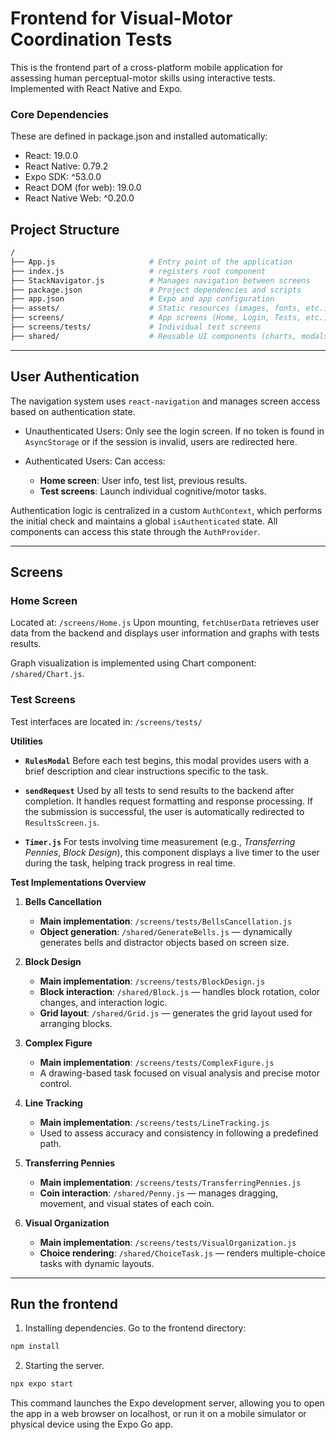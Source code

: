 # Frontend for Visual-Motor Coordination Tests
This is the frontend part of a cross-platform mobile application for assessing human perceptual-motor skills using interactive tests. Implemented with React Native and Expo.

### Core Dependencies
These are defined in package.json and installed automatically:

- React: 19.0.0
- React Native: 0.79.2
- Expo SDK: ^53.0.0
- React DOM (for web): 19.0.0
- React Native Web: ^0.20.0



## Project Structure

```bash
/
├── App.js                     # Entry point of the application
├── index.js 				   # registers root component
├── StackNavigator.js          # Manages navigation between screens
├── package.json               # Project dependencies and scripts
├── app.json                   # Expo and app configuration
├── assets/                    # Static resources (images, fonts, etc.)
├── screens/                   # App screens (Home, Login, Tests, etc.)
├── screens/tests/             # Individual test screens
├── shared/                    # Reusable UI components (charts, modals, etc.)

```

---

## User Authentication 

The navigation system uses `react-navigation` and manages screen access based on authentication state.

- Unauthenticated Users:
	Only see the login screen. If no token is found in `AsyncStorage` or if the session is invalid, users are redirected here.

- Authenticated Users:
	Can access:
	- **Home screen**: User info, test list, previous results.
	- **Test screens**: Launch individual cognitive/motor tasks.

Authentication logic is centralized in a custom `AuthContext`, which performs the initial check and maintains a global `isAuthenticated` state. All components can access this state through the `AuthProvider`.

---

## Screens

### Home Screen 

Located at: `/screens/Home.js`
Upon mounting, `fetchUserData` retrieves user data from the backend and displays user information and graphs with tests results.

Graph visualization is implemented using Chart component: `/shared/Chart.js`.

### Test Screens 
Test interfaces are located in: `/screens/tests/`

**Utilities** 

* **`RulesModal`**
  Before each test begins, this modal provides users with a brief description and clear instructions specific to the task.

* **`sendRequest`**
  Used by all tests to send results to the backend after completion. It handles request formatting and response processing. If the submission is successful, the user is automatically redirected to `ResultsScreen.js`.

* **`Timer.js`**
  For tests involving time measurement (e.g., *Transferring Pennies*, *Block Design*), this component displays a live timer to the user during the task, helping track progress in real time.



**Test Implementations Overview**

1. **Bells Cancellation**

   * **Main implementation**: `/screens/tests/BellsCancellation.js`
   * **Object generation**: `/shared/GenerateBells.js` — dynamically generates bells and distractor objects based on screen size.

2. **Block Design**

   * **Main implementation**: `/screens/tests/BlockDesign.js`
   * **Block interaction**: `/shared/Block.js` — handles block rotation, color changes, and interaction logic.
   * **Grid layout**: `/shared/Grid.js` — generates the grid layout used for arranging blocks.

3. **Complex Figure**

   * **Main implementation**: `/screens/tests/ComplexFigure.js`
   * A drawing-based task focused on visual analysis and precise motor control.

4. **Line Tracking**

   * **Main implementation**: `/screens/tests/LineTracking.js`
   * Used to assess accuracy and consistency in following a predefined path.

5. **Transferring Pennies**

   * **Main implementation**: `/screens/tests/TransferringPennies.js`
   * **Coin interaction**: `/shared/Penny.js` — manages dragging, movement, and visual states of each coin.

6. **Visual Organization**

   * **Main implementation**: `/screens/tests/VisualOrganization.js`
   * **Choice rendering**: `/shared/ChoiceTask.js` — renders multiple-choice tasks with dynamic layouts.

---

## Run the frontend 
1. Installing dependencies. 
Go to the frontend directory:
```bash
npm install
```
2. Starting the server.
```bash
npx expo start

```
This command launches the Expo development server, allowing you to open the app in a web browser on localhost, or run it on a mobile simulator or physical device using the Expo Go app.

